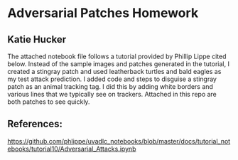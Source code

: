 # Adversarial Patches Homework 
## Katie Hucker 

The attached notebook file follows a tutorial provided by Phillip Lippe cited below. Instead of the sample images and patches generated in the tutorial, I created a stingray patch and used leatherback turtles and bald eagles as my test attack prediction.  I added code and steps to disguise a stingray patch as an animal tracking tag. I did this by adding white borders and various lines that we typically see on trackers. Attached in this repo are both patches to see quickly. 





## References: 
https://github.com/phlippe/uvadlc_notebooks/blob/master/docs/tutorial_notebooks/tutorial10/Adversarial_Attacks.ipynb
